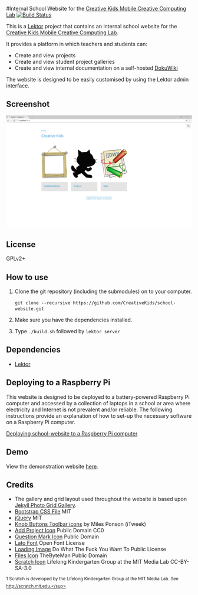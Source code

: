 #Internal School Website for the [Creative Kids Mobile Creative Computing Lab](http://www.creativekidssa.com.au/gh/mobilecclab.html)
[![Build Status](https://travis-ci.org/CreativeKids/school-website.svg?branch=master)](https://travis-ci.org/CreativeKids/school-website)

This is a [Lektor](https://www.getlektor.com/) project that contains an internal school website for the [Creative Kids Mobile Creative Computing Lab](http://www.creativekidssa.com.au/gh/mobilecclab.html).

It provides a platform in which teachers and students can:

* Create and view projects
* Create and view student project galleries
* Create and view internal documentation on a self-hosted [DokuWiki](https://www.dokuwiki.org)

The website is designed to be easily customised by using the Lektor admin interface.

## Screenshot
![screenshot](https://github.com/CreativeKids/school-website/raw/master/screenshot.png)

## License

GPLv2+

## How to use
1. Clone the git repository  (including the submodules) on to your computer.

    ```
    git clone --recursive https://github.com/CreativeKids/school-website.git
    ```
2. Make sure you have the dependencies installed.
3. Type `./build.sh` followed by `lektor server`

## Dependencies

* [Lektor](https://www.getlektor.com/)

## Deploying to a Raspberry Pi

This website is designed to be deployed to a battery-powered Raspberry Pi computer and accessed by a collection of laptops in a school or area where electricity and Internet is not prevalent and/or reliable. The following instructions provide an explanation of how to set-up the necessary software on a Raspberry Pi computer.

[Deploying school-website to a Raspberry Pi computer](https://github.com/CreativeKids/wiki/blob/master/Deploying_to_a_Raspberry_Pi.md)

## Demo

View the demonstration website [here](https://creativekids.github.io/school-website).

## Credits

* The gallery and grid layout used throughout the website is based upon [Jekyll Photo Grid Gallery](https://github.com/iamnii/GridGallery).
* [Bootstrap CSS File](http://getbootstrap.com/) MIT
* [jQuery](https://jquery.com/) MIT
* [Knob Buttons Toolbar icons](http://itweek.deviantart.com/art/Knob-Buttons-Toolbar-icons-73463960) by Miles Ponson (iTweek)
* [Add Project Icon](http://www.pd4pic.com/add-plus-increase-cross-blue-math-operator-icon.html) Public Domain CC0
* [Question Mark Icon](http://www.clker.com/clipart-question-mark-15.html) Public Domain
* [Lato Font](https://fonts.google.com/specimen/Lato) Open Font License
* [Loading Image](http://www.ajaxload.info/) Do What The Fuck You Want To Public License
* [Files Icon](https://openclipart.org/detail/177890/file-folder) TheByteMan Public Domain
* [Scratch Icon](https://upload.wikimedia.org/wikipedia/commons/thumb/d/d4/Scratchcat.svg/222px-Scratchcat.svg.png) Lifelong Kindergarten Group at the MIT Media Lab CC-BY-SA-3.0

<sup>1 Scratch is developed by the Lifelong Kindergarten Group at the MIT Media Lab. See http://scratch.mit.edu.</sup>
